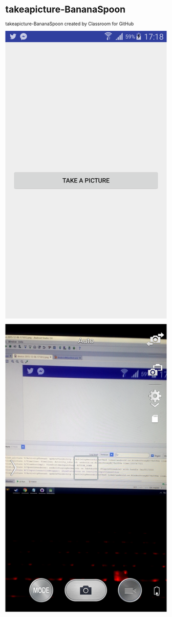 # takeapicture-BananaSpoon
takeapicture-BananaSpoon created by Classroom for GitHub


![alt tag](https://github.com/DeLaSalleUniversity-Manila/takeapicture-BananaSpoon/blob/master/device-2015-12-06-171812.png)

![alt tag](https://github.com/DeLaSalleUniversity-Manila/takeapicture-BananaSpoon/blob/master/device-2015-12-06-171841.png)
